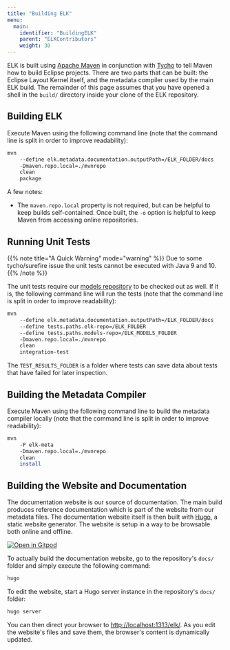 ```yaml
---
title: "Building ELK"
menu:
  main:
    identifier: "BuildingELK"
    parent: "ELKContributors"
    weight: 30
---
```


ELK is built using [Apache Maven](https://maven.apache.org/) in conjunction with [Tycho](https://eclipse.org/tycho/) to tell Maven how to build Eclipse projects. There are two parts that can be built: the Eclipse Layout Kernel itself, and the metadata compiler used by the main ELK build. The remainder of this page assumes that you have opened a shell in the `build/` directory inside your clone of the ELK repository.


## Building ELK

Execute Maven using the following command line (note that the command line is split in order to improve readability):

```bash
mvn
    --define elk.metadata.documentation.outputPath=/ELK_FOLDER/docs
    -Dmaven.repo.local=./mvnrepo
    clean
    package
```

A few notes:

* The `maven.repo.local` property is not required, but can be helpful to keep builds self-contained. Once built, the `-o` option is helpful to keep Maven from accessing online repositories.


## Running Unit Tests

{{% note title="A Quick Warning" mode="warning" %}}
Due to some tycho/surefire issue the unit tests cannot be executed with Java 9 and 10.
{{% /note %}}

The unit tests require our [models repository](https://github.com/eclipse-elk/elk-models) to be checked out as well. If it is, the following command line will run the tests (note that the command line is split in order to improve readability):

```bash
mvn
    --define elk.metadata.documentation.outputPath=/ELK_FOLDER/docs
    --define tests.paths.elk-repo=/ELK_FOLDER
    --define tests.paths.models-repo=/ELK_MODELS_FOLDER
    -Dmaven.repo.local=./mvnrepo
    clean
    integration-test
```

The `TEST_RESULTS_FOLDER` is a folder where tests can save data about tests that have failed for later inspection.


## Building the Metadata Compiler

Execute Maven using the following command line to build the metadata compiler locally (note that the command line is split in order to improve readability):

```bash
mvn
    -P elk-meta
    -Dmaven.repo.local=./mvnrepo
    clean
    install
```

## Building the Website and Documentation

The documentation website is our source of documentation. The main build produces reference documentation which is part of the website from our metadata files. The documentation website itself is then built with [Hugo](https://gohugo.io/), a static website generator. The website is setup in a way to be browsable both online and offline.

[![Open in Gitpod](https://gitpod.io/button/open-in-gitpod.svg)](https://gitpod.io/#https://github.com/eclipse-elk/elk)

To actually build the documentation website, go to the repository's `docs/` folder and simply execute the following command:

```bash
hugo
```

To edit the website, start a Hugo server instance in the repository's `docs/` folder:

```bash
hugo server
```

You can then direct your browser to [http://localhost:1313/elk/](http://localhost:1313/elk/). As you edit the website's files and save them, the browser's content is dynamically updated.
